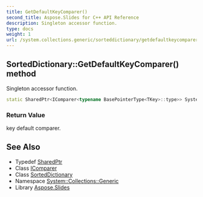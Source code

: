 ```yaml
---
title: GetDefaultKeyComparer()
second_title: Aspose.Slides for C++ API Reference
description: Singleton accessor function.
type: docs
weight: 1
url: /system.collections.generic/sorteddictionary/getdefaultkeycomparer/
---
```

## SortedDictionary::GetDefaultKeyComparer() method


Singleton accessor function.

```cpp
static SharedPtr<IComparer<typename BasePointerType<TKey>::type>> System::Collections::Generic::SortedDictionary<TKey, TValue>::GetDefaultKeyComparer()
```


### Return Value

key default comparer.

## See Also

* Typedef [SharedPtr](../../../system/sharedptr/)
* Class [IComparer](../../icomparer/)
* Class [SortedDictionary](../)
* Namespace [System::Collections::Generic](../../)
* Library [Aspose.Slides](../../../)